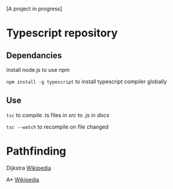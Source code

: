 [A project in progress]

# Typescript repository

## Dependancies

install node.js to use npm

``npm install -g typescript`` to install typescript compiler globally

## Use

``tsc`` to compile .ts files in *src* to .js in *docs*

``tsc --watch`` to recompile on file changed

# Pathfinding

Dijkstra [Wikipedia](https://en.wikipedia.org/wiki/Dijkstra%27s_algorithm)

A* [Wikipedia](https://en.wikipedia.org/wiki/A*_search_algorithm)
